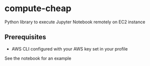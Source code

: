 # compute-cheap

Python library to execute Jupyter Notebook remotely on EC2 instance


## Prerequisites
- AWS CLI configured with your AWS key set in your profile


See the notebook for an example
